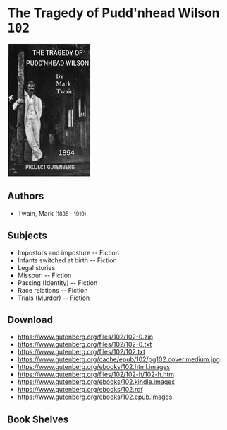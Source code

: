 # The Tragedy of Pudd'nhead Wilson <kbd>102</kbd>

![](./cover.medium.jpg "")

## Authors


 - Twain, Mark <small>(1835 - 1910)</small>

## Subjects


 - Impostors and imposture -- Fiction
 - Infants switched at birth -- Fiction
 - Legal stories
 - Missouri -- Fiction
 - Passing (Identity) -- Fiction
 - Race relations -- Fiction
 - Trials (Murder) -- Fiction

## Download


 - https://www.gutenberg.org/files/102/102-0.zip
 - https://www.gutenberg.org/files/102/102-0.txt
 - https://www.gutenberg.org/files/102/102.txt
 - https://www.gutenberg.org/cache/epub/102/pg102.cover.medium.jpg
 - https://www.gutenberg.org/ebooks/102.html.images
 - https://www.gutenberg.org/files/102/102-h/102-h.htm
 - https://www.gutenberg.org/ebooks/102.kindle.images
 - https://www.gutenberg.org/ebooks/102.rdf
 - https://www.gutenberg.org/ebooks/102.epub.images

## Book Shelves


